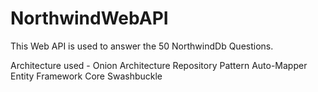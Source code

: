 # NorthwindWebAPI

This Web API is used to answer the 50 NorthwindDb Questions.

Architecture used - Onion Architecture
Repository Pattern
Auto-Mapper
Entity Framework Core
Swashbuckle
